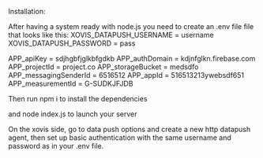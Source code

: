 Installation:

After having a system ready with node.js
you need to create an .env file
file that looks like this:
XOVIS_DATAPUSH_USERNAME = username
XOVIS_DATAPUSH_PASSWORD = pass


APP_apiKey = sdjhgbfjglkbfgdkb
APP_authDomain = kdjnfglkn.firebase.com
APP_projectId = project.co
APP_storageBucket = medsdfo
APP_messagingSenderId = 6516512
APP_appId = 516513213ywebsdf651
APP_measurementId = G-SUDKJFJDB

Then run npm i to install the dependencies

and node index.js to launch your server

On the xovis side, go to data push options and create a new http datapush agent, then set up basic authentication with the same username and password as in your .env file.
